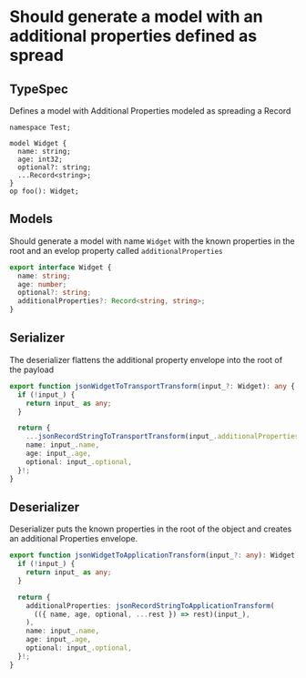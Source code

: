 # Should generate a model with an additional properties defined as spread

## TypeSpec

Defines a model with Additional Properties modeled as spreading a Record

```tsp
namespace Test;

model Widget {
  name: string;
  age: int32;
  optional?: string;
  ...Record<string>;
}
op foo(): Widget;
```

## Models

Should generate a model with name `Widget` with the known properties in the root and an evelop property called `additionalProperties`

```ts src/models/models.ts interface Widget
export interface Widget {
  name: string;
  age: number;
  optional?: string;
  additionalProperties?: Record<string, string>;
}
```

## Serializer

The deserializer flattens the additional property envelope into the root of the payload

```ts src/models/serializers.ts function jsonWidgetToTransportTransform
export function jsonWidgetToTransportTransform(input_?: Widget): any {
  if (!input_) {
    return input_ as any;
  }

  return {
    ...jsonRecordStringToTransportTransform(input_.additionalProperties),
    name: input_.name,
    age: input_.age,
    optional: input_.optional,
  }!;
}
```

## Deserializer

Deserializer puts the known properties in the root of the object and creates an additional Properties envelope.

```ts src/models/serializers.ts function jsonWidgetToApplicationTransform
export function jsonWidgetToApplicationTransform(input_?: any): Widget {
  if (!input_) {
    return input_ as any;
  }

  return {
    additionalProperties: jsonRecordStringToApplicationTransform(
      (({ name, age, optional, ...rest }) => rest)(input_),
    ),
    name: input_.name,
    age: input_.age,
    optional: input_.optional,
  }!;
}
```
